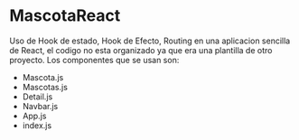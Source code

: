 # MascotaReact
Uso de Hook de estado, Hook de Efecto, Routing en una aplicacion sencilla de React, el codigo no esta organizado ya que era una plantilla de otro proyecto.
Los componentes que se usan son:
* Mascota.js
* Mascotas.js
* Detail.js
* Navbar.js
* App.js
* index.js
